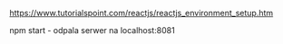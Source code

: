 https://www.tutorialspoint.com/reactjs/reactjs_environment_setup.htm

npm start - odpala serwer na localhost:8081